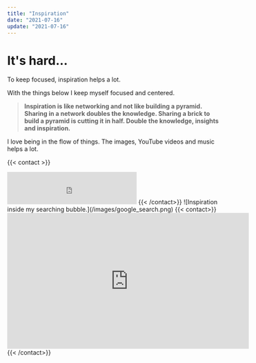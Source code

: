 ```yaml
---
title: "Inspiration"
date: "2021-07-16"
update: "2021-07-16"
---
```


# It's hard...

To keep focused, inspiration helps a lot.

With the things below I keep myself focused and centered.

> **Inspiration is like networking and not like building a pyramid. Sharing in a network doubles the knowledge. Sharing a brick to build a pyramid is cutting it in half. Double the knowledge, insights and inspiration.**

I love being in the flow of things. The images, YouTube videos and music helps a lot.

{{< contact >}}
<iframe src="https://open.spotify.com/embed/track/6Mf3DJwsjOTHNjQJz6gC9Y" width="300" height="75" frameborder="0"></iframe>
{{< /contact>}}
![Inspiration inside my searching bubble.](/images/google_search.png)
{{< contact>}}

<iframe src="https://www.youtube.com/embed/BEtPCT7ZcE0?rel=0" width="560" height="315" frameborder="0" allowfullscreen="allowfullscreen"></iframe>
{{< /contact>}}

